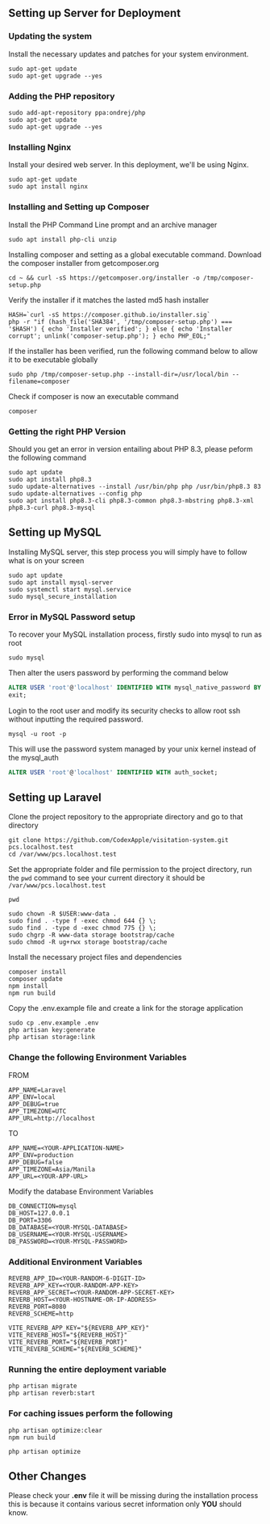 ## Setting up Server for Deployment
### Updating the system
Install the necessary updates and patches for your system environment.
```console
sudo apt-get update
sudo apt-get upgrade --yes
```

### Adding the PHP repository
```console
sudo add-apt-repository ppa:ondrej/php
sudo apt-get update
sudo apt-get upgrade --yes
```
### Installing Nginx
Install your desired web server. In this deployment, we'll be using Nginx.
```console
sudo apt-get update
sudo apt install nginx
```

### Installing and Setting up Composer
Install the PHP Command Line prompt and an archive manager
```console
sudo apt install php-cli unzip
```

Installing composer and setting as a global executable command.
Download the composer installer from getcomposer.org
```console
cd ~ && curl -sS https://getcomposer.org/installer -o /tmp/composer-setup.php
```
Verify the installer if it matches the lasted md5 hash installer
```console
HASH=`curl -sS https://composer.github.io/installer.sig`
php -r "if (hash_file('SHA384', '/tmp/composer-setup.php') === '$HASH') { echo 'Installer verified'; } else { echo 'Installer corrupt'; unlink('composer-setup.php'); } echo PHP_EOL;"
```
If the installer has been verified, run the following command below to allow it to be executable globally
```console
sudo php /tmp/composer-setup.php --install-dir=/usr/local/bin --filename=composer
```
Check if composer is now an executable command
```console
composer
```
### Getting the right PHP Version
Should you get an error in version entailing about PHP 8.3, please peform the following command
```console
sudo apt update
sudo apt install php8.3
sudo update-alternatives --install /usr/bin/php php /usr/bin/php8.3 83
sudo update-alternatives --config php
sudo apt install php8.3-cli php8.3-common php8.3-mbstring php8.3-xml php8.3-curl php8.3-mysql
```
## Setting up MySQL
Installing MySQL server, this step process you will simply have to follow what is on your screen
```console
sudo apt update
sudo apt install mysql-server
sudo systemctl start mysql.service
sudo mysql_secure_installation
```
### Error in MySQL Password setup
To recover your MySQL installation process, firstly sudo into mysql to run as root
```console
sudo mysql
```
Then alter the users password by performing the command below
```sql
ALTER USER 'root'@'localhost' IDENTIFIED WITH mysql_native_password BY 'password';
exit;
```
Login to the root user and modify its security checks to allow root ssh without inputting the required password.
```console
mysql -u root -p
```
This will use the password system managed by your unix kernel instead of the mysql_auth
```sql
ALTER USER 'root'@'localhost' IDENTIFIED WITH auth_socket;
```

## Setting up Laravel
Clone the project repository to the appropriate directory and go to that directory
```console
git clone https://github.com/CodexApple/visitation-system.git pcs.localhost.test
cd /var/www/pcs.localhost.test
```
Set the appropriate folder and file permission to the project directory, run the `pwd` command to see your current directory it should be `/var/www/pcs.localhost.test`
```console
pwd

sudo chown -R $USER:www-data .
sudo find . -type f -exec chmod 644 {} \;
sudo find . -type d -exec chmod 775 {} \;
sudo chgrp -R www-data storage bootstrap/cache
sudo chmod -R ug+rwx storage bootstrap/cache
```
Install the necessary project files and dependencies
```console
composer install
composer update
npm install
npm run build
```
Copy the .env.example file and create a link for the storage application
```console
sudo cp .env.example .env
php artisan key:generate
php artisan storage:link
```

### Change the following Environment Variables
FROM
```dotenv
APP_NAME=Laravel
APP_ENV=local
APP_DEBUG=true
APP_TIMEZONE=UTC
APP_URL=http://localhost
```
TO
```dotenv
APP_NAME=<YOUR-APPLICATION-NAME>
APP_ENV=production
APP_DEBUG=false
APP_TIMEZONE=Asia/Manila
APP_URL=<YOUR-APP-URL>
```
Modify the database Environment Variables
```dotenv
DB_CONNECTION=mysql
DB_HOST=127.0.0.1
DB_PORT=3306
DB_DATABASE=<YOUR-MYSQL-DATABASE>
DB_USERNAME=<YOUR-MYSQL-USERNAME>
DB_PASSWORD=<YOUR-MYSQL-PASSWORD>
```

### Additional Environment Variables
```dotenv
REVERB_APP_ID=<YOUR-RANDOM-6-DIGIT-ID>
REVERB_APP_KEY=<YOUR-RANDOM-APP-KEY>
REVERB_APP_SECRET=<YOUR-RANDOM-APP-SECRET-KEY>
REVERB_HOST=<YOUR-HOSTNAME-OR-IP-ADDRESS>
REVERB_PORT=8080
REVERB_SCHEME=http

VITE_REVERB_APP_KEY="${REVERB_APP_KEY}"
VITE_REVERB_HOST="${REVERB_HOST}"
VITE_REVERB_PORT="${REVERB_PORT}"
VITE_REVERB_SCHEME="${REVERB_SCHEME}"
```
### Running the entire deployment variable
```console
php artisan migrate
php artisan reverb:start
```

### For caching issues perform the following
```console
php artisan optimize:clear
npm run build

php artisan optimize
```
## Other Changes
Please check your **.env** file it will be missing during the installation process this is because it contains various secret information only **YOU** should know.
